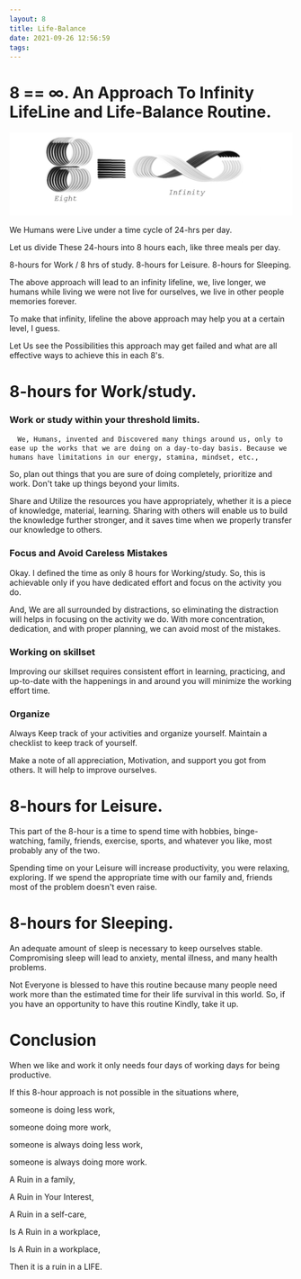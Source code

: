 ```yaml
---
layout: 8
title: Life-Balance
date: 2021-09-26 12:56:59
tags:
---
```





# 8 == ∞. An Approach To Infinity LifeLine and Life-Balance Routine.

[![Image idea](/public/images/infinity.jpg)](/public/images/infinity.jpg)

We Humans were Live under a time cycle of 24-hrs per day. 

Let us divide These 24-hours into 8 hours each, like three meals per day.

8-hours for Work / 8 hrs of study.
8-hours for Leisure.
8-hours for Sleeping.


The above approach will lead to an infinity lifeline, we, live longer, we humans while living we were not live for ourselves, we live in other people memories forever.

To make that infinity, lifeline the above approach may help you at a certain level, I guess.

Let Us see the Possibilities this approach may get failed and what are all effective ways to achieve this in each 8's.

# 8-hours for Work/study.


### Work or study within your threshold limits.

      We, Humans, invented and Discovered many things around us, only to ease up the works that we are doing on a day-to-day basis. Because we humans have limitations in our energy, stamina, mindset, etc., 



So, plan out things that you are sure of doing completely, prioritize and work. Don't take up things beyond your limits.



Share and Utilize the resources you have appropriately, whether it is a piece of knowledge, material, learning. Sharing with others will enable us to build the knowledge further stronger, and it saves time when we properly transfer our knowledge to others.

### Focus and Avoid Careless Mistakes

Okay. I defined the time as only 8 hours for Working/study. So, this is achievable only if you have dedicated effort and focus on the activity you do.

And, We are all surrounded by distractions, so eliminating the distraction will helps in focusing on the activity we do. With more concentration, dedication, and with proper planning, we can avoid most of the mistakes.



### Working on skillset

Improving our skillset requires consistent effort in learning, practicing, and up-to-date with the happenings in and around you will minimize the working effort time.



### Organize

Always Keep track of your activities and organize yourself. Maintain a checklist to keep track of yourself.



Make a note of all appreciation, Motivation, and support you got from others. It will help to improve ourselves.



# 8-hours for Leisure.

This part of the 8-hour is a time to spend time with hobbies, binge-watching, family, friends, exercise, sports, and whatever you like, most probably any of the two.

Spending time on your Leisure will increase productivity, you were relaxing, exploring. If we spend the appropriate time with our family and, friends most of the problem doesn't even raise.



# 8-hours for Sleeping.

An adequate amount of sleep is necessary to keep ourselves stable. Compromising sleep will lead to anxiety, mental illness, and many health problems.



Not Everyone is blessed to have this routine because many people need work more than the estimated time for their life survival in this world. So, if you have an opportunity to have this routine Kindly, take it up.



# Conclusion

When we like and work it only needs four days of working days for being productive.

If this 8-hour approach is not possible in the situations where,

someone is doing less work,

someone doing more work,

someone is always doing less work,

someone is always doing more work.



A Ruin in a family,

A Ruin in Your Interest,

A Ruin in a self-care,

Is A Ruin in a workplace,

Is A Ruin in a workplace,

Then it is a ruin in a LIFE.
